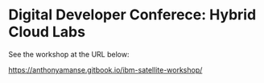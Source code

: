 # Digital Developer Conferece: Hybrid Cloud Labs

See the workshop at the URL below:

https://anthonyamanse.gitbook.io/ibm-satellite-workshop/
